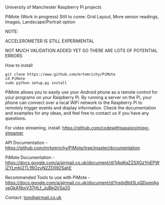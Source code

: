University of Manchester
Raspberry Pi projects

PiMote (Work in progress)
Still to come: Grid Layout, More sensor readings, Images, Landscape/Portrait option


NOTE:

ACCELEROMETER IS STILL EXPERIMENTAL

NOT MUCH VALIDATION ADDED YET SO THERE ARE LOTS OF POTENTIAL ERRORS


How to install

    git clone https://www.github.com/mrtomrichy/PiMote
    cd PiMote
    sudo python setup.py install


PiMote allows you to easily use your Android phone as a remote control for your programs on your Raspberry Pi. By running a server on the Pi, your phone can connect over a local WiFi network to the Raspberry Pi to remotely trigger events and display information. Check the documentation and examples for any ideas, and feel free to contact us if you have any questions.

For video streaming, install: https://github.com/codewithpassion/mjpg-streamer


API Documentation - https://github.com/mrtomrichy/PiMote/tree/master/documentation

PiMote Documentation - https://docs.google.com/a/ajrmail.co.uk/document/d/1jAqKqZZSXGzYnEPWiZYLmbj2TLfBOzyN2ZDIl92SahE

Recommended Tools to use with PiMote - https://docs.google.com/a/ajrmail.co.uk/document/d/1rqdxBtd3LsQDumiAgveGkA1lbxV37HLf_JuBkQVSa20


Contact: tom@ajrmail.co.uk